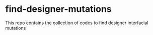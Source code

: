 # find-designer-mutations
This repo contains the collection of codes to find designer interfacial mutations
